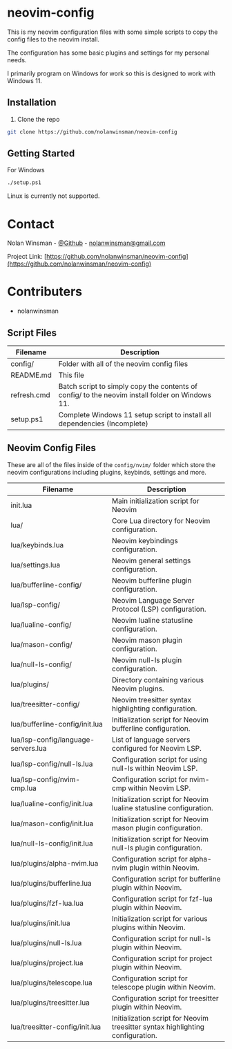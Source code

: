 # neovim-config

This is my neovim configuration files with some simple scripts to copy the config files to the neovim install. 

The configuration has some basic plugins and settings for my personal needs.

I primarily program on Windows for work so this is designed to work with Windows 11.


## Installation

1. Clone the repo
```sh
git clone https://github.com/nolanwinsman/neovim-config
```

## Getting Started

For Windows

```sh
./setup.ps1
```

Linux is currently not supported.

# Contact

Nolan Winsman - [@Github](https://github.com/nolanwinsman) - nolanwinsman@gmail.com

Project Link: [https://github.com/nolanwinsman/neovim-config](https://github.com/nolanwinsman/neovim-config)

# Contributers
- nolanwinsman

## Script Files

| Filename      |  Description                                                                                    |
| ------------- | ----------------------------------------------------------------------------------------------- |
| config/       | Folder with all of the neovim config files                                                      |
| README.md     | This file                                                                                       |
| refresh.cmd   | Batch script to simply copy the contents of config/ to the neovim install folder on Windows 11. |
| setup.ps1     | Complete Windows 11 setup script to install all dependencies (Incomplete)                       |

## Neovim Config Files

These are all of the files inside of the `config/nvim/` folder which store the neovim configurations including plugins, keybinds, settings and more.

| Filename                            | Description                                                                     |
| ----------------------------------- | ------------------------------------------------------------------------------- |
| init.lua                            | Main initialization script for Neovim                                           |
| lua/                                | Core Lua directory for Neovim configuration.                                    |
| lua/keybinds.lua                    | Neovim keybindings configuration.                                               |
| lua/settings.lua                    | Neovim general settings configuration.                                          |
| lua/bufferline-config/              | Neovim bufferline plugin configuration.                                         |
| lua/lsp-config/                     | Neovim Language Server Protocol (LSP) configuration.                            |
| lua/lualine-config/                 | Neovim lualine statusline configuration.                                        |
| lua/mason-config/                   | Neovim mason plugin configuration.                                              |
| lua/null-ls-config/                 | Neovim null-ls plugin configuration.                                            |
| lua/plugins/                        | Directory containing various Neovim plugins.                                    |
| lua/treesitter-config/              | Neovim treesitter syntax highlighting configuration.                            |
| lua/bufferline-config/init.lua      | Initialization script for Neovim bufferline configuration.                      |
| lua/lsp-config/language-servers.lua | List of language servers configured for Neovim LSP.                             |
| lua/lsp-config/null-ls.lua          | Configuration script for using null-ls within Neovim LSP.                       |
| lua/lsp-config/nvim-cmp.lua         | Configuration script for nvim-cmp within Neovim LSP.                            |
| lua/lualine-config/init.lua         | Initialization script for Neovim lualine statusline configuration.              |
| lua/mason-config/init.lua           | Initialization script for Neovim mason plugin configuration.                    |
| lua/null-ls-config/init.lua         | Initialization script for Neovim null-ls plugin configuration.                  |
| lua/plugins/alpha-nvim.lua          | Configuration script for alpha-nvim plugin within Neovim.                       |
| lua/plugins/bufferline.lua          | Configuration script for bufferline plugin within Neovim.                       |
| lua/plugins/fzf-lua.lua             | Configuration script for fzf-lua plugin within Neovim.                          |
| lua/plugins/init.lua                | Initialization script for various plugins within Neovim.                        |
| lua/plugins/null-ls.lua             | Configuration script for null-ls plugin within Neovim.                          |
| lua/plugins/project.lua             | Configuration script for project plugin within Neovim.                          |
| lua/plugins/telescope.lua           | Configuration script for telescope plugin within Neovim.                        |
| lua/plugins/treesitter.lua          | Configuration script for treesitter plugin within Neovim.                       |
| lua/treesitter-config/init.lua      | Initialization script for Neovim treesitter syntax highlighting configuration.  |